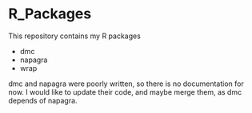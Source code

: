 # R_Packages
This repository contains my R packages
- dmc
- napagra
- wrap

dmc and napagra were poorly written, so there is no documentation for now. I would like to update their code, and maybe merge them,
as dmc depends of napagra.

